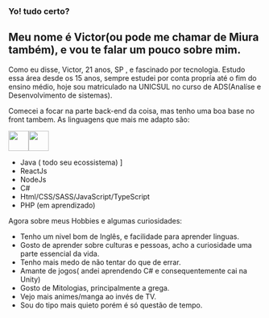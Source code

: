 ### Yo! tudo certo?
## Meu nome é Victor(ou pode me chamar de Miura também), e vou te falar um pouco sobre mim.



Como eu disse, Victor, 21 anos, SP , e fascinado por tecnologia.
Estudo essa área desde os 15 anos, sempre estudei por conta propría até  o fim do ensino médio, hoje sou matriculado na UNICSUL no curso de ADS(Analíse e Desenvolvimento de sistemas).

Comecei a focar na parte back-end da coisa, mas tenho uma boa base no front tambem. As linguagens que mais me adapto são:

 <img src="https://cdn.jsdelivr.net/gh/devicons/devicon/icons/java/java-original.svg" width="40" height="40"/><img src="https://cdn.jsdelivr.net/gh/devicons/devicon/icons/react/react-original-wordmark.svg" width="40" height="40"/>
 
          
          
   
* Java ( todo seu ecossistema) ]
* ReactJs
* NodeJs
* C#
* Html/CSS/SASS/JavaScript/TypeScript
* PHP (em aprendizado)

Agora sobre meus Hobbies e algumas curiosidades:

* Tenho um nivel bom de Inglês, e facilidade para aprender linguas.
* Gosto de aprender sobre culturas e pessoas, acho a curiosidade uma parte essencial da vida.
* Tenho mais medo de não tentar do que de errar.
* Amante de jogos( andei aprendendo C# e consequentemente cai na Unity)
* Gosto de Mitologias, principalmente a grega.
* Vejo mais animes/manga ao invés de TV.
* Sou do tipo mais quieto porém é só questão de tempo.




<!--
**MiuraReformed/MiuraReformed** is a ✨ _special_ ✨ repository because its `README.md` (this file) appears on your GitHub profile.

Here are some ideas to get you started:

- 🔭 I’m currently working on ...
- 🌱 I’m currently learning ...
- 👯 I’m looking to collaborate on ...
- 🤔 I’m looking for help with ...
- 💬 Ask me about ...
- 📫 How to reach me: ...
- 😄 Pronouns: ...
- ⚡ Fun fact: ...
-->
